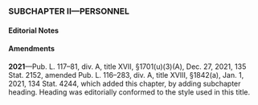 ### SUBCHAPTER II—PERSONNEL ###

#### **Editorial Notes** ####

#### Amendments ####

**2021**—Pub. L. 117–81, div. A, title XVII, §1701(u)(3)(A), Dec. 27, 2021, 135 Stat. 2152, amended Pub. L. 116–283, div. A, title XVIII, §1842(a), Jan. 1, 2021, 134 Stat. 4244, which added this chapter, by adding subchapter heading. Heading was editorially conformed to the style used in this title.